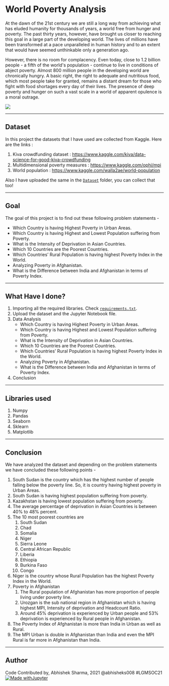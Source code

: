 # World Poverty Analysis
At the dawn of the 21st century we are still a long way from achieving what has eluded humanity for thousands of years, a world free from hunger and poverty. The past thirty years, however, have brought us closer to reaching this goal in a large part of the developing world. The lives of millions have been transformed at a pace unparalleled in human history and to an extent that would have seemed unthinkable only a generation ago.

However, there is no room for complacency. Even today, close to 1.2 billion people - a fifth of the world's population - continue to live in conditions of abject poverty. Almost 800 million people in the developing world are chronically hungry. A basic right, the right to adequate and nutritious food, which most people take for granted, remains a distant dream for those who fight with food shortages every day of their lives. The presence of deep poverty and hunger on such a vast scale in a world of apparent opulence is a moral outrage.

![](https://github.com/abhisheks008/ML-ProjectKart/blob/patch-32/World%20Poverty%20Analysis/Images/pov1.jpg)

*********************************************
## Dataset
In this project the datasets that I have used are collected from Kaggle. Here are the links :
1. Kiva crowdfunding dataset : https://www.kaggle.com/kiva/data-science-for-good-kiva-crowdfunding
2. Multidimensional poverty measures : https://www.kaggle.com/ophi/mpi
3. World population : https://www.kaggle.com/walla2ae/world-population

Also I have uploaded the same in the [`Dataset`](https://github.com/abhisheks008/ML-ProjectKart/tree/patch-32/World%20Poverty%20Analysis/Dataset) folder, you can collect that too!
********************************************************************
## Goal
The goal of this project is to find out these following problem statements - 
* Which Country is having Highest Poverty in Urban Areas.
* Which Country is having Highest and Lowest Population suffering from Poverty.
* What is the Intensity of Deprivation in Asian Countries.
* Which 10 Countries are the Poorest Countries.
* Which Countries’ Rural Population is having highest Poverty Index in the World.
* Analyzing Poverty in Afghanistan.
* What is the Difference between India and Afghanistan in terms of Poverty Index.
*************************************
## What Have I done?
1. Importing all the required libraries. Check [`requirements.txt`](https://github.com/abhisheks008/ML-ProjectKart/blob/patch-32/World%20Poverty%20Analysis/requirements.txt).
2. Upload the dataset and the Jupyter Notebook file.
3. Data Analysis
    * Which Country is having Highest Poverty in Urban Areas.
    * Which Country is having Highest and Lowest Population suffering from Poverty.
    * What is the Intensity of Deprivation in Asian Countries.
    * Which 10 Countries are the Poorest Countries.
    * Which Countries’ Rural Population is having highest Poverty Index in the World.
    * Analyzing Poverty in Afghanistan.
    * What is the Difference between India and Afghanistan in terms of Poverty Index.
4. Conclusion
******************************************************
## Libraries used
1. Numpy
2. Pandas
3. Seaborn
4. Sklearn
5. Matplotlib
*******************************************
## Conclusion
We have analyzed the dataset and depending on the problem statements we have concluded these following points - 
1. South Sudan is the country which has the highest number of people falling below the poverty line. So, it is country having highest poverty in Urban Areas.
2. South Sudan is having highest population suffering from poverty.
3. Kazakhstan is having lowest population suffering from poverty.
4. The average percentage of deprivation in Asian Countries is between 40% to 48% percent.
5. The 10 most poorest countries are
    1. South Sudan
    2. Chad
    3. Somalia
    4. Niger
    5. Sierra Leone
    6. Central African Republic
    7. Liberia
    8. Ethiopia
    9. Burkina Faso
    10. Congo
6. Niger is the country whose Rural Population has the highest Poverty Index in the World.
7. Poverty in Afghanistan
    1. The Rural population of Afghanistan has more proportion of people living under poverty line.
    2. Urozgan is the sub national region in Afghanistan which is having highest MPI, Intensity of deprivation and Headcount Ratio.
    3. Around 45% deprivation is experienced by Urban people and 53% deprivation is experienced by Rural people in Afghanistan.
8. The Poverty Index of Afghanistan is more than India in Urban as well as Rural.
9. The MPI Urban is double in Afghanistan than India and even the MPI Rural is far more in Afghanistan than India.

*************************************
## Author
Code Contributed by, Abhishek Sharma, 2021 @abhisheks008 #LGMSOC21
[![Made withJupyter](https://img.shields.io/badge/Made%20with-Jupyter-orange?style=for-the-badge&logo=Jupyter)](https://jupyter.org/try)
